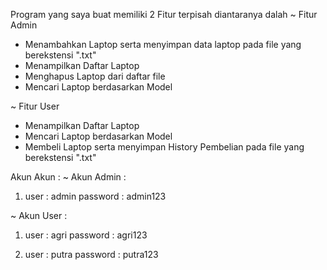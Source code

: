 Program yang saya buat memiliki 2 Fitur terpisah diantaranya dalah
~ Fitur Admin
  - Menambahkan Laptop serta menyimpan data laptop pada file yang berekstensi ".txt"
  - Menampilkan Daftar Laptop
  - Menghapus Laptop dari daftar file
  - Mencari Laptop berdasarkan Model
    
~ Fitur User
  - Menampilkan Daftar Laptop
  - Mencari Laptop berdasarkan Model
  - Membeli Laptop serta menyimpan History Pembelian pada file yang berekstensi ".txt"

Akun Akun :
~ Akun Admin :
1.  user : admin
    password : admin123

~ Akun User :

1.  user : agri
    password : agri123

2.  user : putra
    password : putra123
